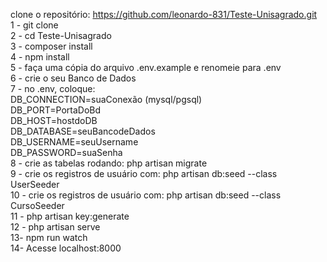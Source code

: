 clone o repositório: https://github.com/leonardo-831/Teste-Unisagrado.git<br>
1 - git clone<br> 
2 - cd Teste-Unisagrado<br>
3 - composer install<br>
4 - npm install<br>
5 - faça uma cópia do arquivo .env.example e renomeie para .env<br>
6 - crie o seu Banco de Dados<br>
7 - no .env, coloque:<br>
DB_CONNECTION=suaConexão (mysql/pgsql)<br>
DB_PORT=PortaDoBd<br>
DB_HOST=hostdoDB<br>
DB_DATABASE=seuBancodeDados<br>
DB_USERNAME=seuUsername<br>
DB_PASSWORD=suaSenha<br>
8 - crie as tabelas rodando: php artisan migrate<br>
9 - crie os registros de usuário com: php artisan db:seed --class UserSeeder<br>
10 - crie os registros de usuário com: php artisan db:seed --class CursoSeeder<br>
11 - php artisan key:generate<br>
12 - php artisan serve<br>
13- npm run watch<br>
14- Acesse localhost:8000<br>
